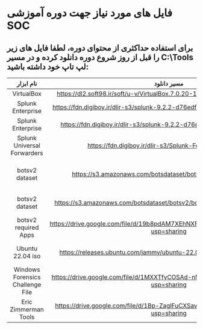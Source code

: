 # فایل های مورد نیاز جهت دوره آموزشی SOC #
برای استفاده حداکثری از محتوای دوره، لطفا فایل های زیر را قبل از روز شروع دوره دانلود کرده و در مسیر C:\Tools لپ تاپ خود داشته باشید:
----- 

| نام ابزار | مسیر دانلود | توضیحات |
| :---:| :---: | :---: |
|VirtualBox| https://dl2.soft98.ir/soft/u-v/VirtualBox.7.0.20-163906.x64.rar?1725561427 | | 
|Splunk Enterprise | https://fdn.digiboy.ir/dlir-s3/splunk-9.2.2-d76edf6f0a15-linux-2.6-amd64.deb | Linux Version |
|Splunk Enterprise | https://fdn.digiboy.ir/dlir-s3/splunk-9.2.2-d76edf6f0a15-x64-release.msi  | Windows Version |
|Splunk Universal Forwarders | https://fdn.digiboy.ir/dlir-s3/Splunk-Forwarder-9.2.2.rar| Windows & Linux Forwarders | 
|botsv2 dataset | https://s3.amazonaws.com/botsdataset/botsv2/botsv2_data_set.tgz | Full Dataset (16 Gigabyte ) | 
|botsv2 dataset | https://s3.amazonaws.com/botsdataset/botsv2/botsv2_data_set_attack_only.tgz | Attack Only (5 Gigabyte ) |
|botsv2 required Apps|https://drive.google.com/file/d/19b8pdAM7XEhNXFeC2UQYFP3gL2b85NA6/view?usp=sharing | |
|Ubuntu 22.04 iso | https://releases.ubuntu.com/jammy/ubuntu-22.04.4-live-server-amd64.iso | Ubuntu Server Edition|
|Windows Forensics Challenge File | https://drive.google.com/file/d/1MXXTfyCOSAd-nMBRhlOydiAgWGn4vOzZ/view?usp=sharing| | 
|Eric Zimmerman Tools |https://drive.google.com/file/d/1Bp-ZaglFuCXSavU2eteER_2T0oH-xGPg/view?usp=sharing | |




